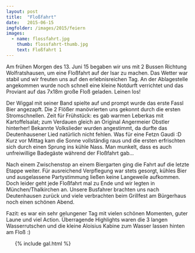 ```yaml
---
layout: post
title:  "Floßfahrt"
date:   2015-06-15
imgfolder: /images/2015/feiern
images:
  - name: flossfahrt.jpg
    thumb: flossfahrt-thumb.jpg
    text: Floßfahrt 1
---
```


Am frühen Morgen des 13. Juni 15 begaben wir uns mit 2 Bussen Richtung Wolfratshausen, um eine Floßfahrt auf der Isar zu machen. Das Wetter war stabil und wir freuten uns auf den erlebnisreichen Tag. An der Ablagestelle angekommen wurde noch schnell eine kleine Notdurft verrichtet und das Proviant auf das 7x18m große Floß geladen. Leinen los!

Der Wiggal mit seiner Band spielte auf und prompt wurde das erste Fassl Bier angezapft. Die 2 Flößer manövrierten uns gekonnt durch die ersten Stromschnellen. Zeit für Frühstück: es gab warmen Leberkas mit Kartoffelsalat; zum Verdauen gleich an Original Angermeier Obstler hinterher! Bekannte Volkslieder wurden angestimmt, da durfte das Deutenhausener Lied natürlich nicht fehlen. Was für eine Fetzn Gaudi :D Kurz vor Mittag kam die Sonne vollständig raus und die ersten erfrischten sich durch einen Sprung ins kühle Nass. Man munkelt, dass es auch unfreiwillige Badegäste während der Floßfahrt gab...

Nach einem Zwischenstop an einem Biergarten ging die Fahrt auf die letzte Etappe weiter. Für ausreichend Verpflegung war stets gesorgt, kühles Bier und ausgelassene Partystimmung ließen keine Langeweile aufkommen. Doch leider geht jede Floßfahrt mal zu Ende und wir legten in München/Thalkirchen an. Unsere Busfahrer brachten uns nach Deutenhausen zurück und viele verbrachten beim Grillfest am Bürgerhaus noch einen schönen Abend.

Fazit: es war ein sehr gelungener Tag mit vielen schönen Momenten, guter Laune und viel Action. Überragende Highlights waren die 3 langen Wasserrutschen und die kleine Aloisius Kabine zum Wasser lassen hinten am Floß :)

<ul class="posts">
  {% include gal.html %}
</ul>
